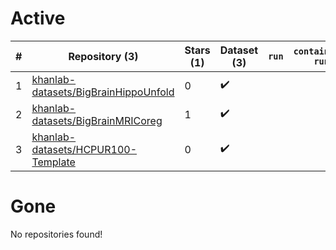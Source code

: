 # Active
| # | Repository (3) | Stars (1) | Dataset (3) | `run` | `containers-run` |
| --- | --- | --- | --- | --- | --- |
| 1 | [khanlab-datasets/BigBrainHippoUnfold](https://github.com/khanlab-datasets/BigBrainHippoUnfold) | 0 | :heavy_check_mark: |  |  |
| 2 | [khanlab-datasets/BigBrainMRICoreg](https://github.com/khanlab-datasets/BigBrainMRICoreg) | 1 | :heavy_check_mark: |  |  |
| 3 | [khanlab-datasets/HCPUR100-Template](https://github.com/khanlab-datasets/HCPUR100-Template) | 0 | :heavy_check_mark: |  |  |

# Gone
No repositories found!

